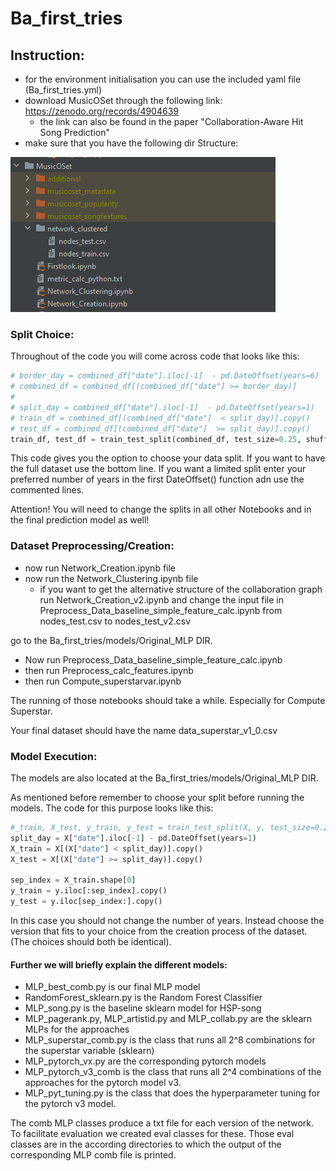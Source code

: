 # Ba_first_tries

## Instruction:



- for the environment initialisation you can use the included yaml file (Ba_first_tries.yml)
- download MusicOSet through the following link: https://zenodo.org/records/4904639
  - the link can also be found in the paper "Collaboration-Aware Hit Song Prediction"
- make sure that you have the following dir Structure:

![Image of Structure](Dir_struct.PNG)

### Split Choice:

Throughout of the code you will come across code that looks like this:

```python
# border_day = combined_df["date"].iloc[-1]  - pd.DateOffset(years=6)
# combined_df = combined_df[(combined_df["date"] >= border_day)]
# 
# split_day = combined_df["date"].iloc[-1]  - pd.DateOffset(years=1)
# train_df = combined_df[(combined_df["date"]  < split_day)].copy()
# test_df = combined_df[(combined_df["date"]  >= split_day)].copy()
train_df, test_df = train_test_split(combined_df, test_size=0.25, shuffle=False)
```
 
This code gives you the option to choose your data split. If you want to have the full dataset use the bottom line. If you want a limited split enter your preferred number of years in the first DateOffset() function adn use the commented lines. 

Attention! 
You will need to change the splits in all other Notebooks and in the final prediction model as well!



### Dataset Preprocessing/Creation:

- now run Network_Creation.ipynb file
- now run the Network_Clustering.ipynb file
  - if you want to get the alternative structure of the collaboration graph run Network_Creation_v2.ipynb and change the input file in Preprocess_Data_baseline_simple_feature_calc.ipynb from nodes_test.csv to nodes_test_v2.csv

go to the Ba_first_tries/models/Original_MLP DIR.

- Now run Preprocess_Data_baseline_simple_feature_calc.ipynb
- then run Preprocess_calc_features.ipynb
- then run Compute_superstarvar.ipynb

The running of those notebooks should take a while. Especially for Compute Superstar.

Your final dataset should have the name data_superstar_v1_0.csv

### Model Execution:

The models are also located at the Ba_first_tries/models/Original_MLP DIR.

As mentioned before remember to choose your split before running the models.
The code for this purpose looks like this:

```python
#_train, X_test, y_train, y_test = train_test_split(X, y, test_size=0.25, shuffle=False)
split_day = X["date"].iloc[-1] - pd.DateOffset(years=1)
X_train = X[(X["date"] < split_day)].copy()
X_test = X[(X["date"] >= split_day)].copy()

sep_index = X_train.shape[0]
y_train = y.iloc[:sep_index].copy()
y_test = y.iloc[sep_index:].copy()
```

In this case you should not change the number of years. Instead choose the version that fits to your choice from the creation process of the dataset. (The choices should both be identical).

#### Further we will briefly explain the different models:

- MLP_best_comb.py is our final MLP model
- RandomForest_sklearn.py is the Random Forest Classifier
- MLP_song.py is the baseline sklearn model for HSP-song
- MLP_pagerank.py, MLP_artistid.py and MLP_collab.py are  the sklearn MLPs for the approaches
- MLP_superstar_comb.py is the class that runs all 2^8 combinations for the superstar variable (sklearn)
- MLP_pytorch_vx.py are the corresponding pytorch models
- MLP_pytorch_v3_comb is the class that runs all 2^4 combinations of the approaches for the pytorch model v3.
- MLP_pyt_tuning.py is the class that does the hyperparameter tuning for the pytorch v3 model.


The comb MLP classes produce a txt file for each version of the network. To facilitate evaluation we created eval classes for these.
Those eval classes are in the according directories to which the output of the corresponding MLP comb file is printed. 


